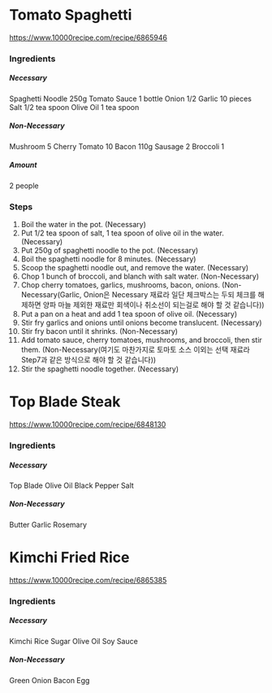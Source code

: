 # Tomato Spaghetti
https://www.10000recipe.com/recipe/6865946

### Ingredients

##### Necessary
Spaghetti Noodle 250g
Tomato Sauce 1 bottle
Onion 1/2
Garlic 10 pieces
Salt 1/2 tea spoon
Olive Oil 1 tea spoon

#####  Non-Necessary
Mushroom 5
Cherry Tomato 10
Bacon 110g
Sausage 2
Broccoli 1

##### Amount
2 people

### Steps
1. Boil the water in the pot. (Necessary)
2. Put 1/2 tea spoon of salt, 1 tea spoon of olive oil in the water. (Necessary)
3. Put 250g of spaghetti noodle to the pot. (Necessary)
4. Boil the spaghetti noodle for 8 minutes. (Necessary)
5. Scoop the spaghetti noodle out, and remove the water. (Necessary)
6. Chop 1 bunch of broccoli, and blanch with salt water. (Non-Necessary)
7. Chop cherry tomatoes, garlics, mushrooms, bacon, onions. (Non-Necessary(Garlic, Onion은 Necessary 재료라 일단 체크박스는 두되 체크를 해제하면 양파 마늘 제외한 재료만 회색이나 취소선이 되는걸로 해야 할 것 같습니다))
8. Put a pan on a heat and add 1 tea spoon of olive oil. (Necessary)
9. Stir fry  garlics and onions until onions become translucent. (Necessary)
10. Stir fry bacon until it shrinks.  (Non-Necessary)
11. Add tomato sauce, cherry tomatoes, mushrooms, and broccoli, then stir them. (Non-Necessary(여기도 마찬가지로 토마토 소스 이외는 선택 재료라 Step7과 같은 방식으로 해야 할 것 같습니다))
12. Stir the spaghetti noodle together. (Necessary)


# Top Blade Steak
https://www.10000recipe.com/recipe/6848130

### Ingredients

##### Necessary
Top Blade
Olive Oil
Black Pepper
Salt

##### Non-Necessary
Butter
Garlic
Rosemary

# Kimchi Fried Rice
https://www.10000recipe.com/recipe/6865385

### Ingredients

##### Necessary
Kimchi
Rice
Sugar
Olive Oil
Soy Sauce

##### Non-Necessary
Green Onion
Bacon
Egg